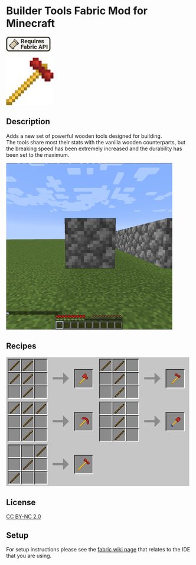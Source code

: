 # Builder Tools Fabric Mod for Minecraft

![requires-fabric.png](readme/requires-fabric.png)

![](src/main/resources/assets/buildertools/icon.png)

## Description

Adds a new set of powerful wooden tools designed for building.  
The tools share most their stats with the vanilla wooden counterparts, but the breaking speed has been extremely increased and the durability has been set to the maximum.

![preview.gif](readme/preview.gif)

## Recipes

![recipes.png](readme/recipes.png)

## License

[CC BY-NC 2.0](https://creativecommons.org/licenses/by-nc/2.0/)

## Setup

For setup instructions please see the [fabric wiki page](https://fabricmc.net/wiki/tutorial:setup) that relates to the IDE that you are using.